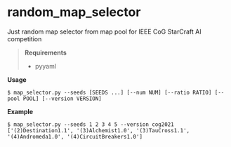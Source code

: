 # random_map_selector
Just random map selector from map pool for IEEE CoG StarCraft AI competition

> __Requirements__
> - pyyaml


__Usage__
~~~
$ map_selector.py --seeds [SEEDS ...] [--num NUM] [--ratio RATIO] [--pool POOL] [--version VERSION]
~~~
__Example__
~~~
$ map_selector.py --seeds 1 2 3 4 5 --version cog2021
['(2)Destination1.1', '(3)Alchemist1.0', '(3)TauCross1.1', '(4)Andromeda1.0', '(4)CircuitBreakers1.0']
~~~

